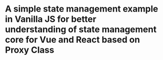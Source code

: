 # A simple state management example in Vanilla JS for better understanding of state management core for Vue and React based on Proxy Class